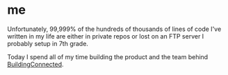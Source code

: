 me
==
Unfortunately, 99,999% of the hundreds of thousands of lines of code I've written in my life are either in private repos or lost on an FTP server I probably setup in 7th grade.

Today I spend all of my time building the product and the team behind [BuildingConnected](http://www.buildingconnected.com).
